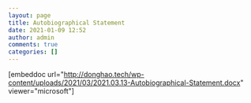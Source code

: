 ```yaml
---
layout: page
title: Autobiographical Statement
date: 2021-01-09 12:52
author: admin
comments: true
categories: []
---
```

<!-- wp:embed-any-document/document {"shortcode":"[embeddoc url=\u0022http://donghao.tech/wp-content/uploads/2021/03/2021.03.13-Autobiographical-Statement.docx\u0022 viewer=\u0022microsoft\u0022]","url":"http://donghao.tech/wp-content/uploads/2021/03/2021.03.13-Autobiographical-Statement.docx","width":"100%","height":"100%","download":"none","text":"Download","viewer":"microsoft"} -->
[embeddoc url="http://donghao.tech/wp-content/uploads/2021/03/2021.03.13-Autobiographical-Statement.docx" viewer="microsoft"]
<!-- /wp:embed-any-document/document -->

